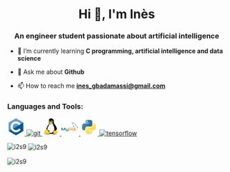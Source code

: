<h1 align="center">Hi 👋, I'm Inès</h1>
<h3 align="center">An engineer student passionate about artificial intelligence</h3>

- 🌱 I’m currently learning **C programming, artificial intelligence and data science**

- 💬 Ask me about **Github**

- 📫 How to reach me **ines_gbadamassi@gmail.com**
<p align="left">
</p>

<h3 align="left">Languages and Tools:</h3>
<p align="left"> <a href="https://www.cprogramming.com/" target="_blank" rel="noreferrer"> <img src="https://raw.githubusercontent.com/devicons/devicon/master/icons/c/c-original.svg" alt="c" width="40" height="40"/> </a> <a href="https://git-scm.com/" target="_blank" rel="noreferrer"> <img src="https://www.vectorlogo.zone/logos/git-scm/git-scm-icon.svg" alt="git" width="40" height="40"/> </a> <a href="https://www.linux.org/" target="_blank" rel="noreferrer"> <img src="https://raw.githubusercontent.com/devicons/devicon/master/icons/linux/linux-original.svg" alt="linux" width="40" height="40"/> </a> <a href="https://www.mysql.com/" target="_blank" rel="noreferrer"> <img src="https://raw.githubusercontent.com/devicons/devicon/master/icons/mysql/mysql-original-wordmark.svg" alt="mysql" width="40" height="40"/> </a> <a href="https://www.python.org" target="_blank" rel="noreferrer"> <img src="https://raw.githubusercontent.com/devicons/devicon/master/icons/python/python-original.svg" alt="python" width="40" height="40"/> </a> <a href="https://www.tensorflow.org" target="_blank" rel="noreferrer"> <img src="https://www.vectorlogo.zone/logos/tensorflow/tensorflow-icon.svg" alt="tensorflow" width="40" height="40"/> </a> </p>

<p><img align="left" src="https://github-readme-stats.vercel.app/api/top-langs?username=i2s9&show_icons=true&locale=en&layout=compact" alt="i2s9" /></p>

<p>&nbsp;<img align="center" src="https://github-readme-stats.vercel.app/api?username=i2s9&show_icons=true&locale=en" alt="i2s9" /></p>

<p><img align="center" src="https://github-readme-streak-stats.herokuapp.com/?user=i2s9&" alt="i2s9" /></p>

